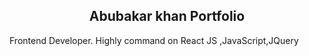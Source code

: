 <h2 align="center">
 Abubakar khan Portfolio <br/>
</h2>
<p>
Frontend Developer. Highly command on React JS ,JavaScript,JQuery
</p>

<br/>
